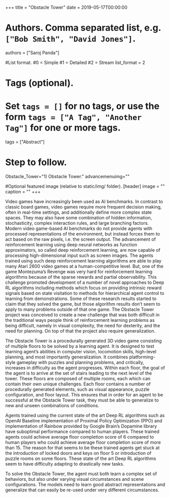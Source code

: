 +++
title = "Obstacle Tower" 
date = 2019-05-17T00:00:00

# Authors. Comma separated list, e.g. `["Bob Smith", "David Jones"]`.
authors = ["Saroj Panda"]

#List format.
#0 = Simple
#1 = Detailed
#2 = Stream
list_format = 2

# Tags (optional).
#   Set `tags = []` for no tags, or use the form `tags = ["A Tag", "Another Tag"]` for one or more tags.
tags = ["Abstract"]

# Step to follow.
Obstacle_Tower="1) Obstacle Tower."
advancemenuimg=""


#Optional featured image (relative to static/img/ folder).
[header] 
image = "" 
caption = "" 
+++

Video games have increasingly been used as AI benchmarks. In contrast to classic board games, video games require more frequent decision making, often in real-time settings, and additionally define more complex state spaces. They may also have some combination of hidden information, stochasticity, complex interaction rules, and large branching factors. Modern video game-based AI benchmarks do not provide agents with processed representations of the environment, but instead forces them to act based on the raw pixels, i.e. the screen output. The advancement of reinforcement learning using deep neural networks as function approximators, so called deep reinforcement learning, are now capable of processing high-dimensional input such as screen images. The agents trained using such deep reinforcement learning algorithms are able to play many Atari 2600 video games at a human-competitive level.  But, one of the game Montezuma’s Revenge was very hard for reinforcement learning algorithms because of the sparse rewards and partial observability. This challenge promoted development of a number of novel approaches to Deep RL algorithms including methods which focus on providing intrinsic reward signals based on state visitation to methods for hierarchical agent control to learning from demonstrations. Some of these research results started to claim that they solved the game, but those algorithm results don’t seem to apply to many problems outside of that one game. The Obstacle Tower project was conceived to create a new challenge that was both difficult in the traditional ways people think of reinforcement learning problems as being difficult, namely in visual complexity, the need for dexterity, and the need for planning. On top of that the project also require generalization. 

The Obstacle Tower is a procedurally generated 3D video game consisting of multiple floors to be solved by a learning agent. It is designed to test learning agent’s abilities in computer vision, locomotion skills, high-level planning, and most importantly generalization. It combines platforming-style gameplay with puzzles and planning problems, and critically, increases in difficulty as the agent progresses. Within each floor, the goal of the agent is to arrive at the set of stairs leading to the next level of the tower. These floors are composed of multiple rooms, each which can contain their own unique challenges. Each floor contains a number of procedurally generated elements, such as visual appearance, puzzle configuration, and floor layout. This ensures that in order for an agent to be successful at the Obstacle Tower task, they must be able to generalize to new and unseen combinations of conditions.

Agents trained using the current state of the art Deep RL algorithms such as OpenAI Baseline implementation of Proximal Policy Optimization (PPO) and implementation of Rainbow provided by Google Brain’s Dopamine library have suboptimal performance compared to human players. These trained agents could achieve average floor completion score of 6 compared to human players who could achieve average floor completion score of more than 15. The reason for that seems to be these trained agents get stuck at the introduction of locked doors and keys on floor 5 or introduction of puzzle rooms on some floors. These state of the art Deep RL algorithms seem to have difficulty adapting to drastically new tasks.
    
To solve the Obstacle Tower, the agent must both learn a complex set of behaviors, but also under varying visual circumstances and scene configurations. The models need to learn good abstract representations and generalize that can easily be re-used under very different circumstances.
